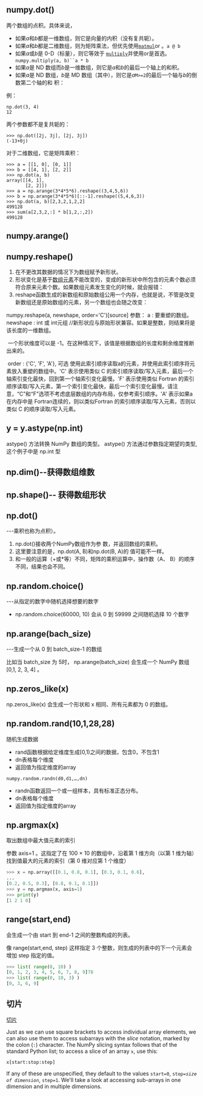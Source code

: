 ## numpy.dot() 

两个数组的点积。具体来说，

- 如果*a*和*b*都是一维数组，则它是向量的内积（没有复共轭）。
- 如果*a*和*b*都是二维数组，则为矩阵乘法，但优先使用[`matmul`](https://numpy.org/doc/stable/reference/generated/numpy.matmul.html#numpy.matmul)or 。`a @ b`
- 如果*a*或*b*是 0-D（标量），则它等效于 [`multiply`](https://numpy.org/doc/stable/reference/generated/numpy.multiply.html#numpy.multiply)并使用or是首选。`numpy.multiply(a, b)``a * b`
- 如果*a*是 ND 数组而*b*是一维数组，则它是*a*和*b*的最后一个轴上的和积。
- 如果*a*是 ND 数组，*b*是 MD 数组（其中），则它是*a*`M>=2`的最后一个轴与*b*的倒数第二个轴的和 积：

例：

```
np.dot(3, 4)
12
```

两个参数都不是复共轭的：

```
>>> np.dot([2j, 3j], [2j, 3j])
(-13+0j)
```

对于二维数组，它是矩阵乘积：

```
>>> a = [[1, 0], [0, 1]]
>>> b = [[4, 1], [2, 2]]
>>> np.dot(a, b)
array([[4, 1],
       [2, 2]])
>>> a = np.arange(3*4*5*6).reshape((3,4,5,6))
>>> b = np.arange(3*4*5*6)[::-1].reshape((5,4,6,3))
>>> np.dot(a, b)[2,3,2,1,2,2]
499128
>>> sum(a[2,3,2,:] * b[1,2,:,2])
499128
```

## numpy.arange()

## numpy.reshape()

1. 在不更改其数据的情况下为数组赋予新形状。
2. 形状变化是基于[数组元素](https://so.csdn.net/so/search?q=数组元素&spm=1001.2101.3001.7020)不能改变的，变成的新形状中所包含的元素个数必须符合原来元素个数。如果数组元素发生变化的时候，就会报错：
3. reshape函数生成的新数组和原始数组公用一个内存，也就是说，不管是改变新数组还是原始数组的元素，另一个数组也会随之改变：

numpy.reshape(a, newshape, order='C')[source]
参数：
	a : 要重塑的数组。
	newshape : int 或 int元组
		//新形状应与原始形状兼容。如果是整数，则结果将是该长度的一维数组。

​		一个形状维度可以是 -1。在这种情况下，该值是根据数组的长度和剩余维度推断出来的。

​	order : {'C', 'F', 'A'}, 可选
​    使用此索引顺序读取a的元素，并使用此索引顺序将元素放入重塑的数组中。'C' 表示使用类似 C 的索引顺序读取/写入元素，最后一个轴索引变化最快，回到第一个轴索引变化最慢。'F' 表示使用类似 Fortran 的索引顺序读取/写入元素，第一个索引变化最快，最后一个索引变化最慢。请注意，“C”和“F”选项不考虑底层数组的内存布局，仅参考索引顺序。'A' 表示如果a在内存中是 Fortran连续的，则以类似Fortran 的索引顺序读取/写入元素，否则以类似 C 的顺序读取/写入元素。

## y = y.astype(np.int)

astype() 方法转换 NumPy 数组的类型。 astype() 方法通过参数指定期望的类型,这个例子中是 np.int 型

## np.dim()--获得数组维数

## np.shape()-- 获得数组形状

## np.dot() 

---乘积也称为点积）。

1. np.dot()接收两个NumPy数组作为参 数，并返回数组的乘积。
2. 这里要注意的是，np.dot(A, B)和np.dot(B, A)的 值可能不一样。
3. 和一般的运算（+或*等）不同，矩阵的乘积运算中，操作数（A、 B）的顺序不同，结果也会不同。

## np.random.choice()

  ---从指定的数字中随机选择想要的数字

- np.random.choice(60000, 10) 会从 0 到 59999 之间随机选择 10 个数字

## np.arange(bach_size)

---生成一个从 0 到 batch_size-1 的数组

比如当 batch_size 为 5时， np.arange(batch_size) 会生成一个 NumPy 数组 [0,1, 2, 3, 4] 。



## np.zeros_like(x)

np.zeros_like(x) 会生成一个形状和 x 相同、所有元素都为 0 的数组。

## np.random.rand(10,1,28,28)  

随机生成数据

- rand函数根据给定维度生成[0,1)之间的数据，包含0，不包含1
- dn表格每个维度
- 返回值为指定维度的array

```
numpy.random.randn(d0,d1,…,dn)
```

- randn函数返回一个或一组样本，具有标准正态分布。
- dn表格每个维度
- 返回值为指定维度的array

## np.argmax(x)

取出数组中最大值元素的索引

参数 axis=1 。这指定了在 100 × 10 的数组中，沿着第 1 维方向（以第 1 维为轴）找到值最大的元素的索引（第 0 维对应第 1 个维度） 

```python
>>> x = np.array([[0.1, 0.8, 0.1], [0.3, 0.1, 0.6],
...
[0.2, 0.5, 0.3], [0.8, 0.1, 0.1]])
>>> y = np.argmax(x, axis=1)
>>> print(y)
[1 2 1 0]
```



## range(start,end)

会生成一个由 start 到 end-1 之间的整数构成的列表。

像 range(start,end, step) 这样指定 3 个整数，则生成的列表中的下一个元素会增加 step 指定的值。

```python
>>> list( range(0, 10) )
[0, 1, 2, 3, 4, 5, 6, 7, 8, 9]78
>>> list( range(0, 10, 3) )
[0, 3, 6, 9]
```

## 切片

[切片](https://nbviewer.org/github/jakevdp/PythonDataScienceHandbook/blob/master/notebooks/02.02-The-Basics-Of-NumPy-Arrays.ipynb#Array-Slicing:-Accessing-Subarrays)

Just as we can use square brackets to access individual array elements, we can also use them to access subarrays with the *slice* notation, marked by the colon (`:`) character. The NumPy slicing syntax follows that of the standard Python list; to access a slice of an array `x`, use this:

```
x[start:stop:step]
```

If any of these are unspecified, they default to the values `start=0`, `stop=`*`size of dimension`*, `step=1`. We'll take a look at accessing sub-arrays in one dimension and in multiple dimensions.
